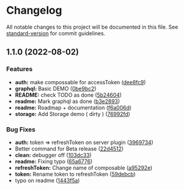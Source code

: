 # Changelog

All notable changes to this project will be documented in this file. See [standard-version](https://github.com/conventional-changelog/standard-version) for commit guidelines.

## 1.1.0 (2022-08-02)


### Features

* **auth:** make compossable for accessToken ([dee8fc9](https://github.com/xlanex6/nuxt-nhost/commit/dee8fc9eefd6ad0575bc47f7e845b26f01e06790))
* **graphql:** Basic DEMO ([0be9bc2](https://github.com/xlanex6/nuxt-nhost/commit/0be9bc266145f974ee08f022c6621027e0c54622))
* **README:** check TODO as done ([5b24604](https://github.com/xlanex6/nuxt-nhost/commit/5b246041893b6798b63e12f6e4543e3074eb5f8d))
* **readme:** Mark graphql as done ([b3e2893](https://github.com/xlanex6/nuxt-nhost/commit/b3e2893311f82b32c4388a1fe95c7169b3f0f018))
* **readme:** Roadmap + documentation ([f6a006d](https://github.com/xlanex6/nuxt-nhost/commit/f6a006d5547c988b7c7918902de2439041d7f0a4))
* **storage:** Add Storage demo ( dirty ) ([76992fd](https://github.com/xlanex6/nuxt-nhost/commit/76992fd63f3449ae6edcc5f315831d182a508404))


### Bug Fixes

* **auth:**  token => refreshToken on server plugin ([3969734](https://github.com/xlanex6/nuxt-nhost/commit/396973437c0a48a01e7fe98e1c98edcbe90c8536))
* Better command for Beta release ([22d4512](https://github.com/xlanex6/nuxt-nhost/commit/22d45121af0fa5fa7cac8eb8e9127367963bdbe1))
* **clean:** debugger off ([103dc33](https://github.com/xlanex6/nuxt-nhost/commit/103dc335ce3ce003f946c65cabdca37c431e4f24))
* **readme:** Fixing typo ([65a6776](https://github.com/xlanex6/nuxt-nhost/commit/65a6776fde8b61fbb1d770356a7d284088cb1c6b))
* **refreshToken:** Change name of composable ([a95292e](https://github.com/xlanex6/nuxt-nhost/commit/a95292e7201e933ca301a001b916e04b67d7552d))
* **token:** Rename token to refreshToken ([59debcb](https://github.com/xlanex6/nuxt-nhost/commit/59debcbd45fcee7734678c76059b1949860d2c1b))
* typo on readme ([1443f5a](https://github.com/xlanex6/nuxt-nhost/commit/1443f5ac09abdad80dde00f7f4bdb97e89a491fa))
